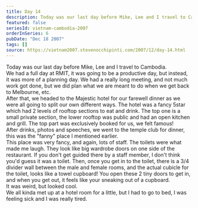```yaml
---
title: Day 14
description: Today was our last day before Mike, Lee and I travel to Cambodia. We had a full day at RMIT, it was going to be a productive day, but instea...
featured: false
seriesId: vietnam-cambodia-2007
orderInSeries: 6
pubDate: "Dec 18 2007"
tags: []
source: https://vietnam2007.stevenocchipinti.com/2007/12/day-14.html
---
```


Today was our last day before Mike, Lee and I travel to Cambodia.  
We had a full day at RMIT, it was going to be a productive day, but instead, it was more of a planning day. We had a really long meeting, and not much work got done, but we did plan what we are meant to do when we get back to Melbourne, etc.  
After that, we headed to the Majestic hotel for our farewell dinner as we were all going to split our own different ways. The hotel was a fancy 5star which had 2 levels of rooftop sections to eat and drink. The top one is a small private section, the lower rooftop was public and had an open kitchen and grill. The top part was exclusively booked for us, we felt famous!  
After drinks, photos and speeches, we went to the temple club for dinner, this was the "fanny" place I mentioned earlier.  
This place was very fancy, and again, lots of staff. The toilets were what made me laugh. They look like big wardrobe doors on one side of the restaurant. If you don't get guided there by a staff member, I don't think you'd guess it was a toilet. Then, once you get in to the toilet, there is a 3/4 divider wall between the male and female rooms, and the actual cubicle for the toilet, looks like a towel cupboard! You open these 2 tiny doors to get in, and when you get out, it feels like your sneaking out of a cupboard.  
It was weird, but looked cool.  
We all kinda met up at a hotel room for a little, but I had to go to bed, I was feeling sick and I was really tired.
